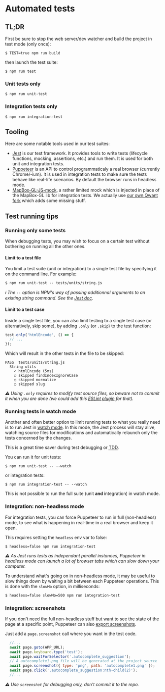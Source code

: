 
# Automated tests

## TL;DR

First be sure to stop the web server/dev watcher and build the project in test mode (only once):

```
$ TEST=true npm run build
```

then launch the test suite:

```
$ npm run test
```

### Unit tests only

```
$ npm run unit-test
```

### Integration tests only

```
$ npm run integration-test
```

## Tooling 

Here are some notable tools used in our test suites:
 - [Jest](https://jestjs.io/en/) is our test framework. It provides tools to write tests (lifecycle functions, mocking, assertions, etc.) and run them. It is used for both unit and integration tests.
 - [Puppeteer](https://pptr.dev/) is an API to control programmaticaly a real browser (currently Chrome/-ium). It is used in integration tests to make sure the tests behave like real-life scenarios. By default the browser runs in headless mode.
 - [MapBox-GL-JS-mock](https://github.com/mapbox/mapbox-gl-js-mock), a rather limited mock which is injected in place of the MapBox-GL lib for integration tests. We actually use [our own Qwant fork](https://github.com/QwantResearch/mapbox-gl-js-mock) which adds some missing stuff.


## Test running tips

### Running only some tests

When debugging tests, you may wish to focus on a certain test without bothering on running all the other ones.

#### Limit to a test file

You limit a test suite (unit or integration) to a single test file by specifying it on the command line. For example:

```
$ npm run unit-test -- tests/units/string.js
```

*ℹ️ The `--` option is NPM's way of passing additionnal arguments to an existing string command. See the [Jest doc](https://jestjs.io/docs/en/cli#using-with-npm-scripts).*

#### Limit to a test case

Inside a single test file, you can also limit testing to a single test case (or alternatively, skip some), by adding `.only` (or `.skip`) to the test function:

```js
test.only('htmlEncode', () => {
  // ...
});
```

Which will result in the other tests in the file to be skipped:

```
PASS  tests/units/string.js
  String utils
    ✓ htmlEncode (5ms)
    ○ skipped findIndexIgnoreCase
    ○ skipped normalize
    ○ skipped slug
```

*⚠️ Using `.only` requires to modify test source files, so beware not to commit it when you are done (we could add this [ESLint plugin](https://www.npmjs.com/package/eslint-plugin-jest) for that).*


### Running tests in watch mode

Another and often better option to limit running tests to what you really need is to run Jest in [watch mode](https://jestjs.io/docs/en/cli#watch). In this mode, the Jest process will stay alive, watching source files for modifications and automatically relaunch only the tests concerned by the changes. 

This is a great time saver during test debugging or <abbr title="Test-Driven Development">TDD</abbr>.

You can run it for unit tests:

```
$ npm run unit-test -- --watch
```

or integration tests:

```
$ npm run integration-test -- --watch
```

This is not possible to run the full suite (unit **and** integration) in watch mode.


### Integration: non-headless mode

For integration tests, you can force Puppeteer to run in full (non-headless) mode, to see what is happening in real-time in a real browser and keep it open.

This requires setting the `headless` env var to false:

```
$ headless=false npm run integration-test
```

*⚠️ As Jest runs tests as independant parallel instances, Puppeteer in headless mode can launch a lot of browser tabs which can slow down your computer.*

To understand what's going on in non-headless mode, it may be useful to slow things down by waiting a bit between each Puppeteer operations. This is done with the `slowMo` option, in milliseconds:

```bash
$ headless=false slowMo=500 npm run integration-test
```


### Integration: screenshots

If you don't need the full non-headless stuff but want to see the state of the page at a specific point, Puppeteer can also [export screenshots](https://github.com/GoogleChrome/puppeteer/blob/v1.19.0/docs/api.md#pagescreenshotoptions).

Just add a `page.screenshot` call where you want in the test code.

```js
  //...
  await page.goto(APP_URL);
  await page.keyboard.type('test');
  await page.waitForSelector('.autocomplete_suggestion');
  // A autocomplete1.png file will be generated at the project source
  await page.screenshot({ type: 'png', path: 'autocomplete1.png' });
  await page.click('.autocomplete_suggestion:nth-child(2)');
  //...
```

*⚠️ Use `screenshot` for debugging only, don't commit it to the repo.*

